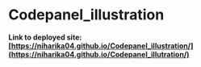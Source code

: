 # Codepanel_illustration


**Link to deployed site: [https://niharika04.github.io/Codepanel_illustration/](https://niharika04.github.io/Codepanel_illutration/)**